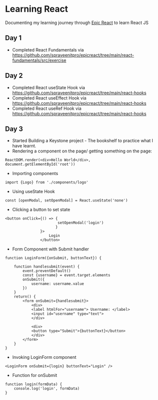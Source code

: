 # Learning React

Documenting my learning journey through [Epic React](https://epicreact.dev/) to learn React JS

## Day 1

-   Completed React Fundamentals via https://github.com/spraveenitpro/epicreact/tree/main/react-fundamentals/src/exercise

## Day 2

-   Completed React useState Hook via https://github.com/spraveenitpro/epicreact/tree/main/react-hooks
-   Completed React useEffect Hook via https://github.com/spraveenitpro/epicreact/tree/main/react-hooks
-   Completed React useRef Hook via https://github.com/spraveenitpro/epicreact/tree/main/react-hooks

## Day 3

-   Started Building a Keystone project - The bookshelf to practice what I have learnt.
-   Rendering a component on the page/ getting something on the page:

```
ReactDOM.render(<div>Hello World</div>, document.getElementById('root'))
```

-   Importing components

```
import {Logo} from './components/logo'
```

-   Using useState Hook

```
const [openModal, setOpenModal] = React.useState('none')
```

-   Clicking a button to set state

```
<button onClick={() => {
                        setOpenModal('login')
                       }
                }>
                    Login
                </button>

```

-   Form Component with Submit handler

```
function LoginForm({onSubmit, buttonText}) {

    function handlesubmit(event) {
        event.preventDefault()
        const {username} = event.target.elements
        onSubmit({
            username: username.value
        })
    }
    return() {
        <form onSubmit={handlesubmit}>
            <div>
            <label htmlFor="username"> Username: </label>
            <input id="username" type="text">
            </div>

            <div>
            <button type="Submit">{buttonText}</button>
            </div>
        </form>
    }
}
```

-   Invoking LoginForm component

```
<LoginForm onSubmit={login} buttonText="Login" />

```

-   Function for onSubmit

```
function login(formData) {
    console.log('login', formData)
}
```
